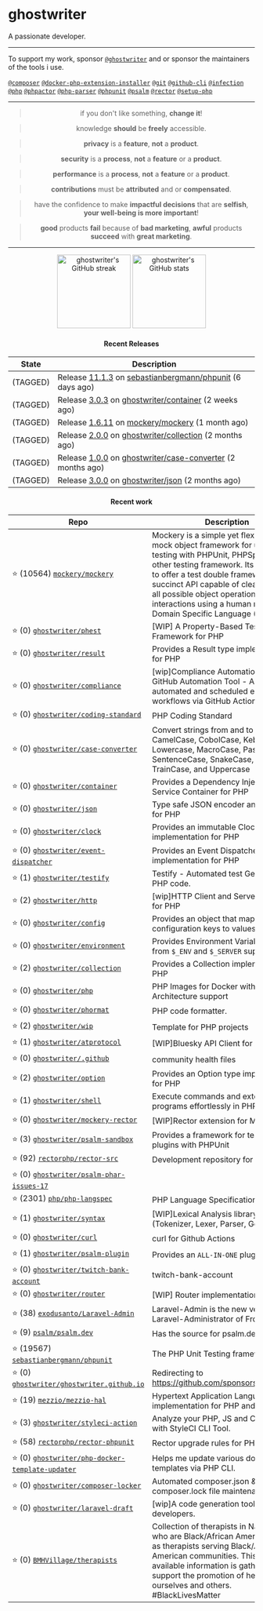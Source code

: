 # ghostwriter

A passionate developer.

---

To support my work, sponsor [`@ghostwriter`](https://github.com/sponsors/ghostwriter) and or sponsor the maintainers of the tools i use.

[`@composer`](https://github.com/composer/composer)
[`@docker-php-extension-installer`](https://github.com/mlocati/docker-php-extension-installer)
[`@git`](https://github.com/git/git)
[`@github-cli`](https://github.com/cli/cli)
[`@infection`](https://github.com/infection/infection)
[`@php`](https://github.com/php/php-src)
[`@phpactor`](https://github.com/phpactor/phpactor)
[`@php-parser`](https://github.com/nikic/php-parser)
[`@phpunit`](https://github.com/sebastianbergmann/phpunit)
[`@psalm`](https://github.com/vimeo/psalm)
[`@rector`](https://github.com/rectorphp/rector)
[`@setup-php`](https://github.com/shivammathur/setup-php)

---

<div align="center">

> if you don't like something, **change it**!

> knowledge **should** be **freely** accessible.

> **privacy** is a **feature**, **not** a **product**.

> **security** is a **process**, **not** a **feature** or a **product**.

> **performance** is a **process**, **not** a **feature** or a **product**.

> **contributions** must be **attributed** and or **compensated**.

> have the confidence to make **impactful decisions** that are **selfish**, **your well-being is more important**!

> **good** products **fail** because of **bad marketing**, **awful** products **succeed** with **great marketing**.

---

<img alt="ghostwriter's GitHub streak" height="150px" src="https://github-readme-streak-stats.herokuapp.com/?user=ghostwriter">

<img alt="ghostwriter's GitHub stats" height="150px" src="https://github-readme-stats.vercel.app/api?username=ghostwriter&show_icons=true&count_private=true&hide_title=true&hide_rank=true&icon_color=333">

#### Recent Releases

| State | Description |
| --- | --- |
| (TAGGED) | Release [11.1.3](https://github.com/sebastianbergmann/phpunit/releases/tag/11.1.3) on [sebastianbergmann/phpunit](https://github.com/sebastianbergmann/phpunit) (6 days ago)|
| (TAGGED) | Release [3.0.3](https://github.com/ghostwriter/container/releases/tag/3.0.3) on [ghostwriter/container](https://github.com/ghostwriter/container) (2 weeks ago)|
| (TAGGED) | Release [1.6.11](https://github.com/mockery/mockery/releases/tag/1.6.11) on [mockery/mockery](https://github.com/mockery/mockery) (1 month ago)|
| (TAGGED) | Release [2.0.0](https://github.com/ghostwriter/collection/releases/tag/2.0.0) on [ghostwriter/collection](https://github.com/ghostwriter/collection) (2 months ago)|
| (TAGGED) | Release [1.0.0](https://github.com/ghostwriter/case-converter/releases/tag/1.0.0) on [ghostwriter/case-converter](https://github.com/ghostwriter/case-converter) (2 months ago)|
| (TAGGED) | Release [3.0.0](https://github.com/ghostwriter/json/releases/tag/3.0.0) on [ghostwriter/json](https://github.com/ghostwriter/json) (2 months ago)|

#### Recent work

| Repo | Description |
| --- | --- |
| ⭐️ (10564) [`mockery/mockery`](https://github.com/mockery/mockery) | Mockery is a simple yet flexible PHP mock object framework for use in unit testing with PHPUnit, PHPSpec or any other testing framework. Its core goal is to offer a test double framework with a succinct API capable of clearly defining all possible object operations and interactions using a human readable Domain Specific Language (DSL). |
| ⭐️ (0) [`ghostwriter/phest`](https://github.com/ghostwriter/phest) | [WIP] A Property-Based Testing Framework for PHP |
| ⭐️ (0) [`ghostwriter/result`](https://github.com/ghostwriter/result) | Provides a Result type implementation for PHP |
| ⭐️ (0) [`ghostwriter/compliance`](https://github.com/ghostwriter/compliance) | [wip]Compliance Automation for OSS - GitHub Automation Tool - A solution for automated and scheduled execution of workflows via GitHub Action. |
| ⭐️ (0) [`ghostwriter/coding-standard`](https://github.com/ghostwriter/coding-standard) | PHP Coding Standard |
| ⭐️ (0) [`ghostwriter/case-converter`](https://github.com/ghostwriter/case-converter) | Convert strings from and to AdaCase, CamelCase, CobolCase, KebabCase, Lowercase, MacroCase, PascalCase, SentenceCase, SnakeCase, TitleCase, TrainCase, and Uppercase |
| ⭐️ (0) [`ghostwriter/container`](https://github.com/ghostwriter/container) | Provides a Dependency Injection Service Container for PHP |
| ⭐️ (0) [`ghostwriter/json`](https://github.com/ghostwriter/json) | Type safe JSON encoder and decoder for PHP |
| ⭐️ (0) [`ghostwriter/clock`](https://github.com/ghostwriter/clock) | Provides an immutable Clock implementation for PHP |
| ⭐️ (0) [`ghostwriter/event-dispatcher`](https://github.com/ghostwriter/event-dispatcher) | Provides an Event Dispatcher implementation for PHP |
| ⭐️ (1) [`ghostwriter/testify`](https://github.com/ghostwriter/testify) | Testify - Automated test Generation for PHP code. |
| ⭐️ (2) [`ghostwriter/http`](https://github.com/ghostwriter/http) | [wip]HTTP Client and Server abstraction for PHP |
| ⭐️ (0) [`ghostwriter/config`](https://github.com/ghostwriter/config) | Provides an object that maps configuration keys to values. |
| ⭐️ (0) [`ghostwriter/environment`](https://github.com/ghostwriter/environment) | Provides Environment Variables derived from `$_ENV` and `$_SERVER` super-globals |
| ⭐️ (2) [`ghostwriter/collection`](https://github.com/ghostwriter/collection) | Provides a Collection implementation for PHP |
| ⭐️ (0) [`ghostwriter/php`](https://github.com/ghostwriter/php) | PHP Images for Docker with Multi-Architecture support |
| ⭐️ (0) [`ghostwriter/phormat`](https://github.com/ghostwriter/phormat) | PHP code formatter. |
| ⭐️ (2) [`ghostwriter/wip`](https://github.com/ghostwriter/wip) | Template for PHP projects |
| ⭐️ (1) [`ghostwriter/atprotocol`](https://github.com/ghostwriter/atprotocol) | [WIP]Bluesky API Client for AT Protocol |
| ⭐️ (0) [`ghostwriter/.github`](https://github.com/ghostwriter/.github) | community health files |
| ⭐️ (2) [`ghostwriter/option`](https://github.com/ghostwriter/option) | Provides an Option type implementation for PHP |
| ⭐️ (1) [`ghostwriter/shell`](https://github.com/ghostwriter/shell) | Execute commands and external programs effortlessly in PHP |
| ⭐️ (0) [`ghostwriter/mockery-rector`](https://github.com/ghostwriter/mockery-rector) | [WIP]Rector extension for Mockery🦜 |
| ⭐️ (3) [`ghostwriter/psalm-sandbox`](https://github.com/ghostwriter/psalm-sandbox) | Provides a framework for testing Psalm plugins with PHPUnit |
| ⭐️ (92) [`rectorphp/rector-src`](https://github.com/rectorphp/rector-src) | Development repository for Rector |
| ⭐️ (0) [`ghostwriter/psalm-phar-issues-17`](https://github.com/ghostwriter/psalm-phar-issues-17) |  |
| ⭐️ (2301) [`php/php-langspec`](https://github.com/php/php-langspec) | PHP Language Specification |
| ⭐️ (1) [`ghostwriter/syntax`](https://github.com/ghostwriter/syntax) | [WIP]Lexical Analysis library for PHP (Tokenizer, Lexer, Parser, Generator) |
| ⭐️ (0) [`ghostwriter/curl`](https://github.com/ghostwriter/curl) | curl for Github Actions |
| ⭐️ (1) [`ghostwriter/psalm-plugin`](https://github.com/ghostwriter/psalm-plugin) | Provides an `ALL-IN-ONE` plugin for Psalm |
| ⭐️ (0) [`ghostwriter/twitch-bank-account`](https://github.com/ghostwriter/twitch-bank-account) | twitch-bank-account |
| ⭐️ (0) [`ghostwriter/router`](https://github.com/ghostwriter/router) | [WIP] Router implementation for PHP |
| ⭐️ (38) [`exodusanto/Laravel-Admin`](https://github.com/exodusanto/Laravel-Admin) | Laravel-Admin is the new version of Laravel-Administrator of Frozennode |
| ⭐️ (9) [`psalm/psalm.dev`](https://github.com/psalm/psalm.dev) | Has the source for psalm.dev |
| ⭐️ (19567) [`sebastianbergmann/phpunit`](https://github.com/sebastianbergmann/phpunit) | The PHP Unit Testing framework. |
| ⭐️ (0) [`ghostwriter/ghostwriter.github.io`](https://github.com/ghostwriter/ghostwriter.github.io) | Redirecting to https://github.com/sponsors/ghostwriter |
| ⭐️ (19) [`mezzio/mezzio-hal`](https://github.com/mezzio/mezzio-hal) | Hypertext Application Language implementation for PHP and PSR-7 |
| ⭐️ (3) [`ghostwriter/styleci-action`](https://github.com/ghostwriter/styleci-action) | Analyze your PHP, JS and CSS code with StyleCI CLI Tool. |
| ⭐️ (58) [`rectorphp/rector-phpunit`](https://github.com/rectorphp/rector-phpunit) | Rector upgrade rules for PHPUnit |
| ⭐️ (0) [`ghostwriter/php-docker-template-updater`](https://github.com/ghostwriter/php-docker-template-updater) | Helps me update various docker templates via PHP CLI. |
| ⭐️ (0) [`ghostwriter/composer-locker`](https://github.com/ghostwriter/composer-locker) | Automated composer.json &amp; composer.lock file maintenance. |
| ⭐️ (0) [`ghostwriter/laravel-draft`](https://github.com/ghostwriter/laravel-draft) | [wip]A code generation tool for Laravel developers. |
| ⭐️ (0) [`BMHVillage/therapists`](https://github.com/BMHVillage/therapists) | Collection of therapists in Nashville, TN who are Black/African American, as well as therapists serving Black/African American communities. This publicly available information is gathered to support the promotion of healing for ourselves and others. #BlackLivesMatter |

</div>
